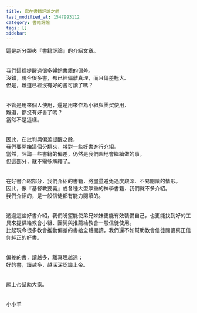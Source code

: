 ```yaml
---
title: 寫在書籍評論之前
last_modified_at: 1547993112
category: 書籍評論
tags: []
sidebar: 
---
```


<p>這是新分類夾『書籍評論』的介紹文章。<br/><!--more--><br/><br/>我們這裡提醒過很多暢銷書籍的偏差。<br/>沒錯，現今很多書，都已經偏離真理，而且偏差極大。<br/>但是，難道已經沒有好的書可讀了嗎？<br/><br/><br/>不管是用來個人使用，還是用來作為小組與團契使用，<br/>難道，都沒有好書了嗎？<br/>當然不是這樣。<br/><br/><br/>因此，在批判與偏差提醒之餘，<br/>我們要開始這個分類夾，將對一些好書進行介紹。<br/>當然，評論一些書籍的偏差，仍然是我們園地會繼續做的事。<br/>但這部分，就不需多解釋了。<br/><br/><br/>在好書介紹部分，我們介紹的書籍，將盡量避免過度艱深、不易閱讀的情形。<br/>因此，像『基督教要義』或各種大型厚重的神學書籍，我們就不多介紹。<br/>我們介紹的，是一般信徒都有能力閱讀的。<br/><br/><br/>透過這些好書介紹，我們盼望能使弟兄姊妹更能有效裝備自己，也更能找到好的工具來提供給教會小組、團契與推薦給教會一般信徒使用。<br/>比起現今很多教會推動偏差的書給全體閱讀，我們還不如幫助教會信徒閱讀真正信仰純正的好書。<br/><br/><br/>偏差的書，讀越多，離真理越遠；<br/>好的書，讀越多，越深深認識上帝。<br/><br/><br/>願上帝幫助大家。<br/><br/><br/>小小羊<br/></p>